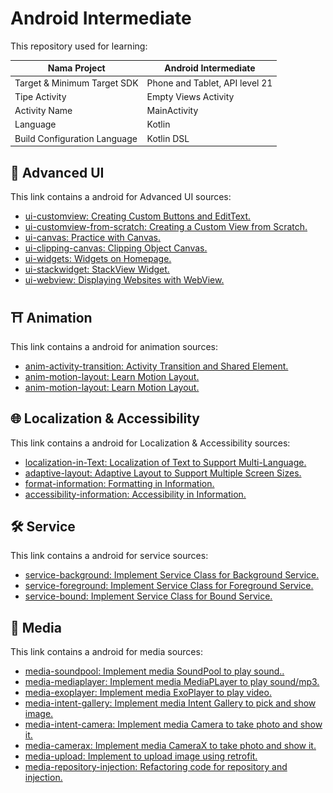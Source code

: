 # Android Intermediate

This repository used for learning:

| Nama Project                  | Android Intermediate           |
|-------------------------------|--------------------------------|
| Target & Minimum Target SDK   | Phone and Tablet, API level 21 |
| Tipe Activity                 | Empty Views Activity           | 
| Activity Name                 | MainActivity                   |
| Language                      | Kotlin                         |
| Build Configuration Language  | Kotlin DSL                     |

[//]: # (<img src="preview_1.png" alt="Preview 1" width="411" height="914">)

## 📱 Advanced UI

This link contains a android for Advanced UI sources:

- [ui-customview: Creating Custom Buttons and EditText.](https://github.com/kisahtegar/Android_Intermediate/tree/ui-customview)
- [ui-customview-from-scratch: Creating a Custom View from Scratch.](https://github.com/kisahtegar/Android_Intermediate/tree/ui-customview-from-scratch)
- [ui-canvas: Practice with Canvas.](https://github.com/kisahtegar/Android_Intermediate/tree/ui-canvas)
- [ui-clipping-canvas: Clipping Object Canvas.](https://github.com/kisahtegar/Android_Intermediate/tree/ui-clipping-canvas)
- [ui-widgets: Widgets on Homepage.](https://github.com/kisahtegar/Android_Intermediate/tree/ui-widgets)
- [ui-stackwidget: StackView Widget.](https://github.com/kisahtegar/Android_Intermediate/tree/ui-stackwidget)
- [ui-webview: Displaying Websites with WebView.](https://github.com/kisahtegar/Android_Intermediate/tree/ui-webview)

## ⛩️ Animation

This link contains a android for animation sources:

- [anim-activity-transition: Activity Transition and Shared Element.](https://github.com/kisahtegar/Android_Intermediate/tree/anim-activity-transition)
- [anim-motion-layout: Learn Motion Layout.](https://github.com/kisahtegar/Android_Intermediate/tree/anim-motion-layout)
- [anim-motion-layout: Learn Motion Layout.](https://github.com/kisahtegar/Android_Intermediate/tree/anim-)

## 🌐️ Localization & Accessibility

This link contains a android for Localization & Accessibility sources:

- [localization-in-Text: Localization of Text to Support Multi-Language.](https://github.com/kisahtegar/Android_Intermediate/tree/localization-in-Text)
- [adaptive-layout: Adaptive Layout to Support Multiple Screen Sizes.](https://github.com/kisahtegar/Android_Intermediate/tree/adaptive-layout)
- [format-information: Formatting in Information.](https://github.com/kisahtegar/Android_Intermediate/tree/format-information)
- [accessibility-information: Accessibility in Information.](https://github.com/kisahtegar/Android_Intermediate/tree/accessibility-information)

## 🛠️️ Service

This link contains a android for service sources:

- [service-background: Implement Service Class for Background Service.](https://github.com/kisahtegar/Android_Intermediate/tree/service-background)
- [service-foreground: Implement Service Class for Foreground Service.](https://github.com/kisahtegar/Android_Intermediate/tree/service-foreground)
- [service-bound: Implement Service Class for Bound Service.](https://github.com/kisahtegar/Android_Intermediate/tree/service-bound)

## 📸 Media

This link contains a android for media sources:

- [media-soundpool: Implement media SoundPool to play sound..](https://github.com/kisahtegar/Android_Intermediate/tree/media-soundpool)
- [media-mediaplayer: Implement media MediaPLayer to play sound/mp3.](https://github.com/kisahtegar/Android_Intermediate/tree/media-mediaplayer)
- [media-exoplayer: Implement media ExoPlayer to play video.](https://github.com/kisahtegar/Android_Intermediate/tree/media-exoplayer)
- [media-intent-gallery: Implement media Intent Gallery to pick and show image.](https://github.com/kisahtegar/Android_Intermediate/tree/media-intent-gallery)
- [media-intent-camera: Implement media Camera to take photo and show it.](https://github.com/kisahtegar/Android_Intermediate/tree/media-intent-camera)
- [media-camerax: Implement media CameraX to take photo and show it.](https://github.com/kisahtegar/Android_Intermediate/tree/media-camerax)
- [media-upload: Implement to upload image using retrofit.](https://github.com/kisahtegar/Android_Intermediate/tree/media-upload)
- [media-repository-injection: Refactoring code for repository and injection.](https://github.com/kisahtegar/Android_Intermediate/tree/media-repository-injection)
